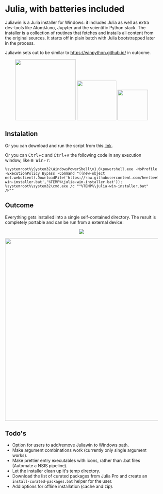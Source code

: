 # Julia, with batteries included
Juliawin is a Julia installer for Windows: it includes Julia as well as extra dev-tools like Atom/Juno, Jupyter and the scientific Python stack. The installer is a collection of routines that fetches and installs all content from the original sources. It starts off in plain batch with Julia bootstrapped later in the process.

Juliawin sets out to be similar to https://winpython.github.io/ in outcome.

<p align="center">
  <img src="https://upload.wikimedia.org/wikipedia/commons/thumb/1/1f/Julia_Programming_Language_Logo.svg/220px-Julia_Programming_Language_Logo.svg.png" width="200" />
  <img src="https://avatars2.githubusercontent.com/u/8275281?v=4" width="130" /> 
  <img src="https://upload.wikimedia.org/wikipedia/commons/thumb/3/38/Jupyter_logo.svg/250px-Jupyter_logo.svg.png" width="100" />
</p>

## Instalation

Or you can download and run the script from this <a href="https://raw.githubusercontent.com/heetbeet/juliawin/master/julia-win-installer.bat" download>link</a>.

Or you can <kbd>Ctrl</kbd>+<kbd>c</kbd> and <kbd>Ctrl</kbd>+<kbd>v</kbd> the following code in any execution window, like <kbd>⊞ Win</kbd>+<kbd>r</kbd>:
```
%systemroot%\System32\WindowsPowerShell\v1.0\powershell.exe -NoProfile -ExecutionPolicy Bypass -Command "((new-object net.webclient).DownloadFile('https://raw.githubusercontent.com/heetbeet/juliawin/master/julia-win-installer.bat','%TEMP%\julia-win-installer.bat')); %systemroot%\system32\cmd.exe /c ""%TEMP%\julia-win-installer.bat" /P""
```

## Outcome

Everything gets installed into a single self-contained directory. The result is completely portable and can be run from a external device:

<p align="center">
 <img src="https://github.com/heetbeet/juliawin/raw/master/images/example-prompt.png"  /> 
</p>  
<p align="center">
<img src="https://github.com/heetbeet/juliawin/raw/master/images/example-usage.png" width="600" /> 
</p>

## Todo's

* Option for users to add/remove Juliawin to Windows path.
* Make argument combinations work (currently only single argument works).
* Make prettier entry executables with icons, rather than .bat files (Automate a NSIS pipeline).
* Let the installer clean up it's temp directory.
* Download the list of curated packages from Julia Pro and create an `install-curated-packages.bat` helper for the user.
* Add options for offline installation (cache and zip).
